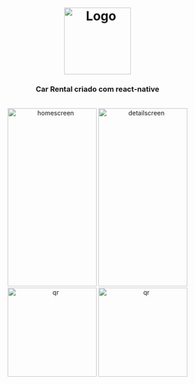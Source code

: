 <h1 align="center">
  <img width="150px" src="https://github.com/user-attachments/assets/fe7b8c2f-fb1c-47ec-94fb-1b9878423cb8" alt="Logo" />
  <br />
</h1>

<h3 align="center">
  Car Rental criado com react-native</a>
</h3>


<div style="display: inline_block" align="center"><br>
  <img width="200px" height="400px"" style="object-fit: contain" src="https://github.com/user-attachments/assets/198c4f8d-d381-4c3f-83f6-7bc9082292a1" alt="homescreen"/>
  <img width="200px" height="400px" style="object-fit: contain" src="https://github.com/user-attachments/assets/b0076270-723d-4e83-a008-ad9a97635c63" alt="detailscreen"/>
</div>

<div align="center">
  <a href="#"><img src="https://qr.expo.dev/eas-update?slug=exp&projectId=f3a8f28a-742c-4060-8db3-5a78214bf2e5&groupId=19674b2a-849f-4726-b36b-b2a3625a416e&host=u.expo.dev" alt="qr" width="200" height="200" /></a>
  <a href="#"><img src="https://user-images.githubusercontent.com/99184393/182557606-b36f2540-1260-42bf-b547-ed5832e3615e.png" alt="qr" width="200" height="200" /></a>
</div>
